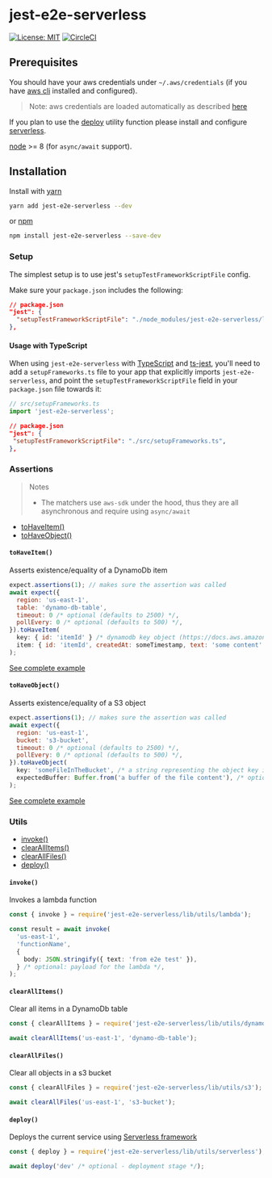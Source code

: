 # jest-e2e-serverless

[![License: MIT](https://img.shields.io/badge/License-MIT-yellow.svg)](https://opensource.org/licenses/MIT)
[![CircleCI](https://circleci.com/gh/erezrokah/jest-e2e-serverless.svg?style=svg)](https://circleci.com/gh/erezrokah/jest-e2e-serverless)

## Prerequisites

You should have your aws credentials under `~/.aws/credentials` (if you have [aws cli](https://aws.amazon.com/cli/) installed and configured).
> Note: aws credentials are loaded automatically as described [here](https://docs.aws.amazon.com/sdk-for-javascript/v2/developer-guide/loading-node-credentials-shared.html)

If you plan to use the [deploy](#deploy) utility function please install and configure [serverless](https://serverless.com/framework/docs/getting-started/).

[node](https://nodejs.org/en/) >= 8 (for `async/await` support).

## Installation

Install with [yarn](https://github.com/yarnpkg/yarn)

```bash
yarn add jest-e2e-serverless --dev
```

or [npm](https://www.npmjs.com/)

```bash
npm install jest-e2e-serverless --save-dev
```

### Setup

The simplest setup is to use jest's `setupTestFrameworkScriptFile` config.

Make sure your `package.json` includes the following:

```json
// package.json
"jest": {
  "setupTestFrameworkScriptFile": "./node_modules/jest-e2e-serverless/lib/index.js",
},
```

#### Usage with TypeScript

When using `jest-e2e-serverless` with [TypeScript](http://typescriptlang.org/) and [ts-jest](https://github.com/kulshekhar/ts-jest), you'll need to add a `setupFrameworks.ts` file to your app that explicitly imports `jest-e2e-serverless`, and point the `setupTestFrameworkScriptFile` field in your `package.json` file towards it:

```typescript
// src/setupFrameworks.ts
import 'jest-e2e-serverless';
```

```json
// package.json
"jest": {
 "setupTestFrameworkScriptFile": "./src/setupFrameworks.ts",
},
```

### Assertions

> Notes
>
> - The matchers use `aws-sdk` under the hood, thus they are all asynchronous and require using `async/await`

- [toHaveItem()](#tohaveitem)
- [toHaveObject()](#tohaveobject)

#### `toHaveItem()`

Asserts existence/equality of a DynamoDb item

```js
expect.assertions(1); // makes sure the assertion was called
await expect({
  region: 'us-east-1',
  table: 'dynamo-db-table',
  timeout: 0 /* optional (defaults to 2500) */,
  pollEvery: 0 /* optional (defaults to 500) */,
}).toHaveItem(
  key: { id: 'itemId' } /* dynamodb key object (https://docs.aws.amazon.com/AWSJavaScriptSDK/latest/AWS/DynamoDB.html#getItem-property) */,
  item: { id: 'itemId', createdAt: someTimestamp, text: 'some content' }, /* optional, if exists will check equality in addition to existence */,
);
```

[See complete example](https://github.com/erezrokah/serverless-monorepo-app/blob/master/services/db-service/e2e/db.test.ts)

#### `toHaveObject()`

Asserts existence/equality of a S3 object

```js
expect.assertions(1); // makes sure the assertion was called
await expect({
  region: 'us-east-1',
  bucket: 's3-bucket',
  timeout: 0 /* optional (defaults to 2500) */,
  pollEvery: 0 /* optional (defaults to 500) */,
}).toHaveObject(
  key: 'someFileInTheBucket', /* a string representing the object key in the bucket */,
  expectedBuffer: Buffer.from('a buffer of the file content'), /* optional, if exists will check equality in addition to existence */,
);
```

[See complete example](https://github.com/erezrokah/serverless-monorepo-app/blob/master/services/file-service/e2e/handler.test.ts)

### Utils

- [invoke()](#invoke)
- [clearAllItems()](#clearAllItems)
- [clearAllFiles()](#clearAllFiles)
- [deploy()](#deploy)

#### `invoke()`

Invokes a lambda function

```typescript
const { invoke } = require('jest-e2e-serverless/lib/utils/lambda');

const result = await invoke(
  'us-east-1',
  'functionName',
  {
    body: JSON.stringify({ text: 'from e2e test' }),
  } /* optional: payload for the lambda */,
);
```

#### `clearAllItems()`

Clear all items in a DynamoDb table

```typescript
const { clearAllItems } = require('jest-e2e-serverless/lib/utils/dynamoDb');

await clearAllItems('us-east-1', 'dynamo-db-table');
```

#### `clearAllFiles()`

Clear all objects in a s3 bucket

```typescript
const { clearAllFiles } = require('jest-e2e-serverless/lib/utils/s3');

await clearAllFiles('us-east-1', 's3-bucket');
```

#### `deploy()`

Deploys the current service using [Serverless framework](https://serverless.com/)

```typescript
const { deploy } = require('jest-e2e-serverless/lib/utils/serverless');

await deploy('dev' /* optional - deployment stage */);
```
